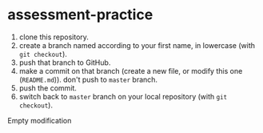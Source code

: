 # assessment-practice

1. clone this repository.
1. create a branch named according to your first name, in lowercase (with `git checkout`).
1. push that branch to GitHub.
1. make a commit on that branch (create a new file, or modify this one (`README.md`)). don't push to `master` branch.
1. push the commit.
1. switch back to `master` branch on your local repository (with `git checkout`).

Empty modification
